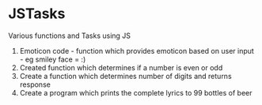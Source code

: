 # JSTasks
Various functions and Tasks using JS

1) Emoticon code - function which provides emoticon based on user input - eg smiley face = :)
2) Created function which determines if a number is even or odd
3) Create a function which determines number of digits and returns response
4) Create a program which prints the complete lyrics to 99 bottles of beer
